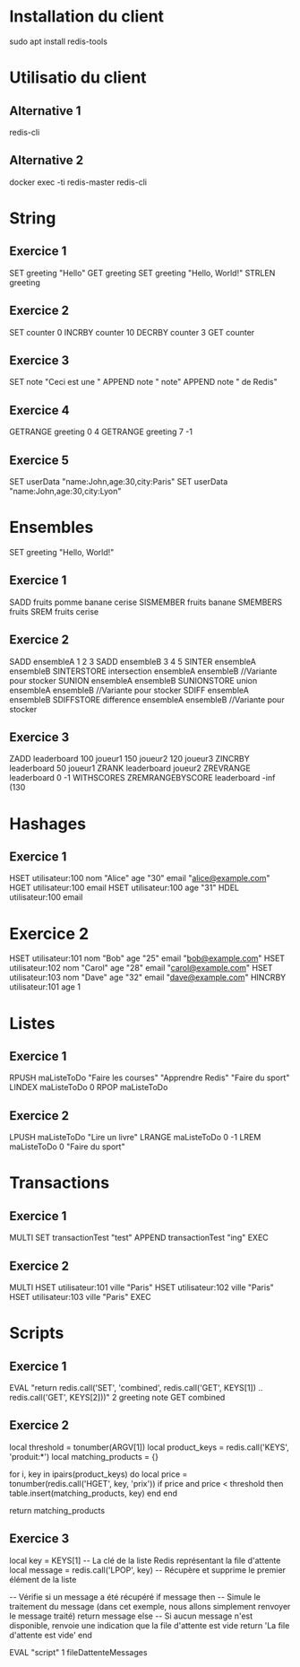 # Installation du client

sudo apt install redis-tools

# Utilisatio du client

## Alternative 1

redis-cli

## Alternative 2

docker exec -ti redis-master redis-cli

# String

## Exercice 1

SET greeting "Hello"
GET greeting
SET greeting "Hello, World!"
STRLEN greeting

## Exercice 2

SET counter 0
INCRBY counter 10
DECRBY counter 3
GET counter

## Exercice 3

SET note "Ceci est une "
APPEND note " note"
APPEND note " de Redis"

## Exercice 4

GETRANGE greeting 0 4
GETRANGE greeting 7 -1

## Exercice 5

SET userData "name:John,age:30,city:Paris"
SET userData "name:John,age:30,city:Lyon"

# Ensembles

SET greeting "Hello, World!"

## Exercice 1

SADD fruits pomme banane cerise
SISMEMBER fruits banane
SMEMBERS fruits
SREM fruits cerise

## Exercice 2

SADD ensembleA 1 2 3
SADD ensembleB 3 4 5
SINTER ensembleA ensembleB
SINTERSTORE intersection ensembleA ensembleB //Variante pour stocker
SUNION ensembleA ensembleB
SUNIONSTORE union ensembleA ensembleB //Variante pour stocker
SDIFF ensembleA ensembleB
SDIFFSTORE difference ensembleA ensembleB //Variante pour stocker

## Exercice 3

ZADD leaderboard 100 joueur1 150 joueur2 120 joueur3
ZINCRBY leaderboard 50 joueur1
ZRANK leaderboard joueur2
ZREVRANGE leaderboard 0 -1 WITHSCORES
ZREMRANGEBYSCORE leaderboard -inf (130

# Hashages

## Exercice 1

HSET utilisateur:100 nom "Alice" age "30" email "alice@example.com"
HGET utilisateur:100 email
HSET utilisateur:100 age "31"
HDEL utilisateur:100 email

# Exercice 2

HSET utilisateur:101 nom "Bob" age "25" email "bob@example.com"
HSET utilisateur:102 nom "Carol" age "28" email "carol@example.com"
HSET utilisateur:103 nom "Dave" age "32" email "dave@example.com"
HINCRBY utilisateur:101 age 1

# Listes

## Exercice 1

RPUSH maListeToDo "Faire les courses" "Apprendre Redis" "Faire du sport"
LINDEX maListeToDo 0
RPOP maListeToDo

## Exercice 2

LPUSH maListeToDo "Lire un livre"
LRANGE maListeToDo 0 -1
LREM maListeToDo 0 "Faire du sport"

# Transactions

## Exercice 1

MULTI
SET transactionTest "test"
APPEND transactionTest "ing"
EXEC

## Exercice 2

MULTI
HSET utilisateur:101 ville "Paris"
HSET utilisateur:102 ville "Paris"
HSET utilisateur:103 ville "Paris"
EXEC

# Scripts

## Exercice 1

EVAL "return redis.call('SET', 'combined', redis.call('GET', KEYS[1]) .. redis.call('GET', KEYS[2]))" 2 greeting note
GET combined

## Exercice 2

local threshold = tonumber(ARGV[1])
local product_keys = redis.call('KEYS', 'produit:*')
local matching_products = {}

for i, key in ipairs(product_keys) do
    local price = tonumber(redis.call('HGET', key, 'prix'))
    if price and price < threshold then
        table.insert(matching_products, key)
    end
end

return matching_products

## Exercice 3

local key = KEYS[1] -- La clé de la liste Redis représentant la file d'attente
local message = redis.call('LPOP', key) -- Récupère et supprime le premier élément de la liste

-- Vérifie si un message a été récupéré
if message then
    -- Simule le traitement du message (dans cet exemple, nous allons simplement renvoyer le message traité)
    return message
else
    -- Si aucun message n'est disponible, renvoie une indication que la file d'attente est vide
    return 'La file d\'attente est vide'
end

EVAL "script" 1 fileDattenteMessages

